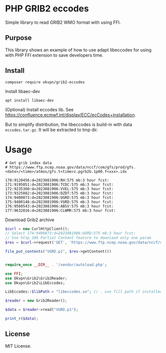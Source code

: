 # PHP GRIB2 eccodes

Simple library to read GRIB2 WMO format with using FFI. 

## Purpose

This library shows an example of how to use adapt libeccodes for using with PHP FFI extension to save developers time.

## Install

```
composer require okvpn/grib2-eccodes
```

Install libaec-dev
```
apt install libaec-dev
```

(Optional) Install eccodes lib. See https://confluence.ecmwf.int/display/ECC/ecCodes+installation.

But to simplify distribution, the libeccodes is build-in with data `eccodes.tar.gz`. It will be extracted to tmp dir.

# Usage

```
# Get grib index data 
# https://www.ftp.ncep.noaa.gov/data/nccf/com/gfs/prod/gfs.<date>/<time>/atmos/gfs.t<time>z.pgrb2b.1p00.f<xxx>.idx

170:9120456:d=2023081906:RH:575 mb:3 hour fcst:
171:9195051:d=2023081906:TCDC:575 mb:3 hour fcst:
172:9235360:d=2023081906:VVEL:575 mb:3 hour fcst:
173:9325082:d=2023081906:DZDT:575 mb:3 hour fcst:
174:9400873:d=2023081906:UGRD:575 mb:3 hour fcst:
175:9480146:d=2023081906:VGRD:575 mb:3 hour fcst:
176:9560543:d=2023081906:ABSV:575 mb:3 hour fcst:
177:9632016:d=2023081906:CLWMR:575 mb:3 hour fcst:
```

Download Grib2 archive

```php
$curl = new CurlHttpClient();
// Select 174:9400873:d=2023081906:UGRD:575 mb:3 hour fcst:
// Use http 206 Partial Content feature to downlaod only one param
$res = $curl->request('GET', 'https://www.ftp.ncep.noaa.gov/data/nccf/com/gfs/prod/gfs.<date>/<time>/atmos/gfs.t<time>z.pgrb2b.1p00.f003', ['headers' => ['Range' => 'bytes=9480146-9560542']]);

file_put_contents("VGRD.p1", $res->getContent())
```

```php

require_once __DIR__ . '/vendor/autoload.php';

use FFI;
use Okvpn\Grib2\Grib2Reader;
use Okvpn\Grib2\LibEccodes;

LibEccodes::$libPath = "libeccodes.so"; // . use fill path if installed eccodes to custom path

$reader = new Grib2Reader();

$data = $reader->read("VGRD.p1");

print_r($data);
```

License
-------

MIT License.
